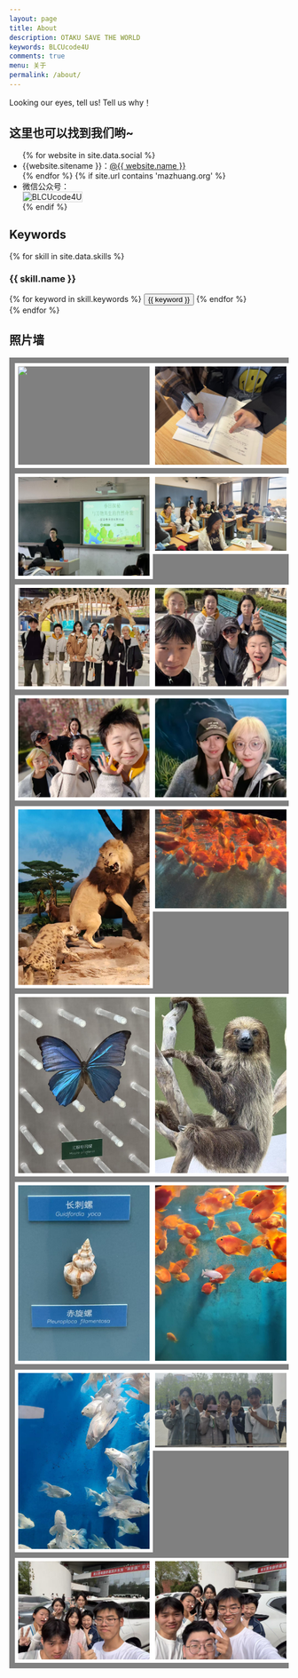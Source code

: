 ```yaml
---
layout: page
title: About
description: OTAKU SAVE THE WORLD
keywords: BLCUcode4U
comments: true
menu: 关于
permalink: /about/
---
```


Looking our eyes, tell us! Tell us why！

## 这里也可以找到我们哟~

<ul>
{% for website in site.data.social %}
<li>{{website.sitename }}：<a href="{{ website.url }}" target="_blank">@{{ website.name }}</a></li>
{% endfor %}
{% if site.url contains 'mazhuang.org' %}
<li>
微信公众号：<br />
<img style="height:192px;width:192px;border:1px solid lightgrey;" src="{{ site.url }}/assets/images/qrcode.jpg" alt="BLCUcode4U" />
</li>
{% endif %}
</ul>


## Keywords

{% for skill in site.data.skills %}
### {{ skill.name }}
<div class="btn-inline">
{% for keyword in skill.keywords %}
<button class="btn btn-outline" type="button">{{ keyword }}</button>
{% endfor %}
</div>
{% endfor %}

## 照片墙
<style>
.photo-wall {
  display: grid;
  grid-template-columns: repeat(auto-fill, minmax(200px, 1fr));
  background: gray;
  border: 10px solid gray;
  gap: 10px;
}

.photo-wall img {
  width: 100%;
  height: auto;
  border: 6px solid white;
}
</style>
<!-- 在以下的 div 中添加 img 即可在照片墙中添加内容 -->
<div class="photo-wall">
  <img src="../assets/images/our_photos/25317-1.jpg">
  <img src="../assets/images/our_photos/25317-2.jpg">
  <img src="../assets/images/our_photos/25324-1.jpg">
  <img src="../assets/images/our_photos/25324-2.jpg">
  <img src="../assets/images/our_photos/25328-1.jpg">
  <img src="../assets/images/our_photos/25328-2.jpg">
  <img src="../assets/images/our_photos/25328-3.jpg">
  <img src="../assets/images/our_photos/25328-4.jpg">
  <img src="../assets/images/our_photos/25328-5.jpg">
  <img src="../assets/images/our_photos/25328-6.jpg">
  <img src="../assets/images/our_photos/25328-7.jpg">
  <img src="../assets/images/our_photos/25328-8.jpg">
  <img src="../assets/images/our_photos/25328-9.jpg">
  <img src="../assets/images/our_photos/25328-10.jpg">
  <img src="../assets/images/our_photos/25328-11.jpg">
  <img src="../assets/images/our_photos/25412-1.jpg">
  <img src="../assets/images/our_photos/25412-2.jpg">
  <img src="../assets/images/our_photos/25412-3.jpg">
</div>

